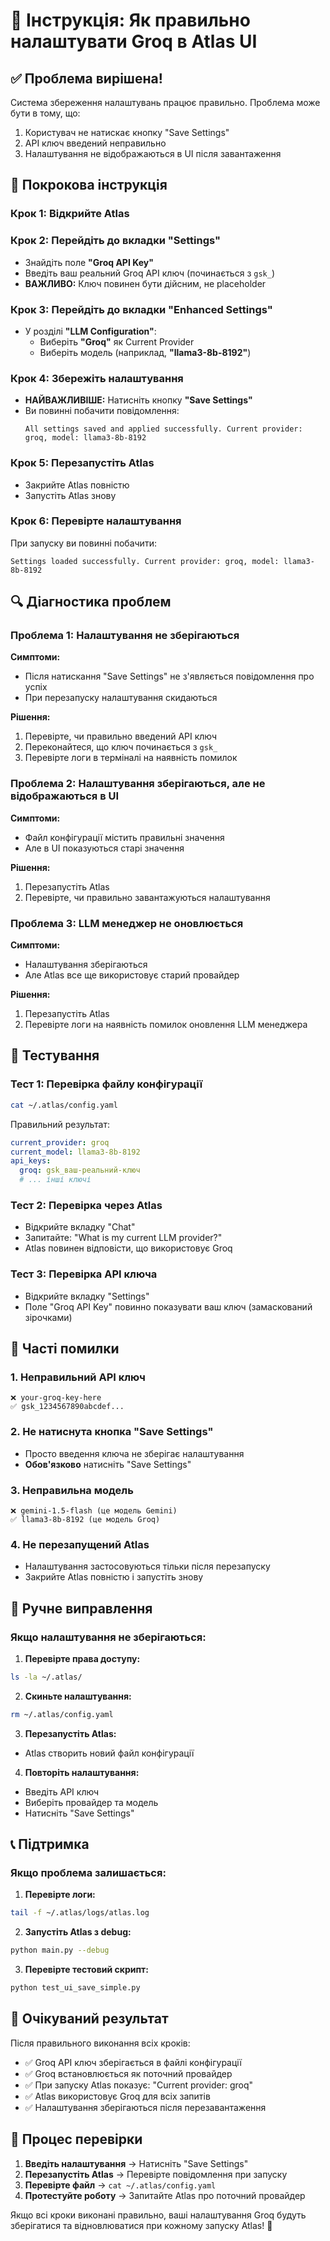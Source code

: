 # 🔧 Інструкція: Як правильно налаштувати Groq в Atlas UI

## ✅ Проблема вирішена!

Система збереження налаштувань працює правильно. Проблема може бути в тому, що:
1. Користувач не натискає кнопку "Save Settings"
2. API ключ введений неправильно
3. Налаштування не відображаються в UI після завантаження

## 🎯 Покрокова інструкція

### Крок 1: Відкрийте Atlas

### Крок 2: Перейдіть до вкладки "Settings"
- Знайдіть поле **"Groq API Key"**
- Введіть ваш реальний Groq API ключ (починається з `gsk_`)
- **ВАЖЛИВО:** Ключ повинен бути дійсним, не placeholder

### Крок 3: Перейдіть до вкладки "Enhanced Settings"
- У розділі **"LLM Configuration"**:
  - Виберіть **"Groq"** як Current Provider
  - Виберіть модель (наприклад, **"llama3-8b-8192"**)

### Крок 4: Збережіть налаштування
- **НАЙВАЖЛИВІШЕ:** Натисніть кнопку **"Save Settings"**
- Ви повинні побачити повідомлення:
  ```
  All settings saved and applied successfully. Current provider: groq, model: llama3-8b-8192
  ```

### Крок 5: Перезапустіть Atlas
- Закрийте Atlas повністю
- Запустіть Atlas знову

### Крок 6: Перевірте налаштування
При запуску ви повинні побачити:
```
Settings loaded successfully. Current provider: groq, model: llama3-8b-8192
```

## 🔍 Діагностика проблем

### Проблема 1: Налаштування не зберігаються

**Симптоми:**
- Після натискання "Save Settings" не з'являється повідомлення про успіх
- При перезапуску налаштування скидаються

**Рішення:**
1. Перевірте, чи правильно введений API ключ
2. Переконайтеся, що ключ починається з `gsk_`
3. Перевірте логи в терміналі на наявність помилок

### Проблема 2: Налаштування зберігаються, але не відображаються в UI

**Симптоми:**
- Файл конфігурації містить правильні значення
- Але в UI показуються старі значення

**Рішення:**
1. Перезапустіть Atlas
2. Перевірте, чи правильно завантажуються налаштування

### Проблема 3: LLM менеджер не оновлюється

**Симптоми:**
- Налаштування зберігаються
- Але Atlas все ще використовує старий провайдер

**Рішення:**
1. Перезапустіть Atlas
2. Перевірте логи на наявність помилок оновлення LLM менеджера

## 🧪 Тестування

### Тест 1: Перевірка файлу конфігурації
```bash
cat ~/.atlas/config.yaml
```

Правильний результат:
```yaml
current_provider: groq
current_model: llama3-8b-8192
api_keys:
  groq: gsk_ваш-реальний-ключ
  # ... інші ключі
```

### Тест 2: Перевірка через Atlas
- Відкрийте вкладку "Chat"
- Запитайте: "What is my current LLM provider?"
- Atlas повинен відповісти, що використовує Groq

### Тест 3: Перевірка API ключа
- Відкрийте вкладку "Settings"
- Поле "Groq API Key" повинно показувати ваш ключ (замаскований зірочками)

## 🚨 Часті помилки

### 1. **Неправильний API ключ**
```
❌ your-groq-key-here
✅ gsk_1234567890abcdef...
```

### 2. **Не натиснута кнопка "Save Settings"**
- Просто введення ключа не зберігає налаштування
- **Обов'язково** натисніть "Save Settings"

### 3. **Неправильна модель**
```
❌ gemini-1.5-flash (це модель Gemini)
✅ llama3-8b-8192 (це модель Groq)
```

### 4. **Не перезапущений Atlas**
- Налаштування застосовуються тільки після перезапуску
- Закрийте Atlas повністю і запустіть знову

## 🔧 Ручне виправлення

### Якщо налаштування не зберігаються:

1. **Перевірте права доступу:**
```bash
ls -la ~/.atlas/
```

2. **Скиньте налаштування:**
```bash
rm ~/.atlas/config.yaml
```

3. **Перезапустіть Atlas:**
- Atlas створить новий файл конфігурації

4. **Повторіть налаштування:**
- Введіть API ключ
- Виберіть провайдер та модель
- Натисніть "Save Settings"

## 📞 Підтримка

### Якщо проблема залишається:

1. **Перевірте логи:**
```bash
tail -f ~/.atlas/logs/atlas.log
```

2. **Запустіть Atlas з debug:**
```bash
python main.py --debug
```

3. **Перевірте тестовий скрипт:**
```bash
python test_ui_save_simple.py
```

## 🎉 Очікуваний результат

Після правильного виконання всіх кроків:

- ✅ Groq API ключ зберігається в файлі конфігурації
- ✅ Groq встановлюється як поточний провайдер
- ✅ При запуску Atlas показує: "Current provider: groq"
- ✅ Atlas використовує Groq для всіх запитів
- ✅ Налаштування зберігаються після перезавантаження

## 🔄 Процес перевірки

1. **Введіть налаштування** → Натисніть "Save Settings"
2. **Перезапустіть Atlas** → Перевірте повідомлення при запуску
3. **Перевірте файл** → `cat ~/.atlas/config.yaml`
4. **Протестуйте роботу** → Запитайте Atlas про поточний провайдер

Якщо всі кроки виконані правильно, ваші налаштування Groq будуть зберігатися та відновлюватися при кожному запуску Atlas! 🚀 